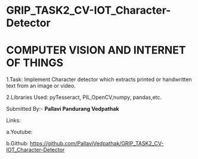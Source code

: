# GRIP_TASK2_CV-IOT_Character-Detector

# **COMPUTER VISION AND INTERNET OF THINGS**

1.Task: Implement Character detector which extracts printed or handwritten text from an image or video.

2.Libraries Used: pyTesseract, PIL,OpenCV,numpy, pandas,etc.

Submitted By:- **Pallavi Pandurang Vedpathak**

Links:

a.Youtube:

b.Github: https://github.com/PallaviVedpathak/GRIP_TASK2_CV-IOT_Character-Detector
